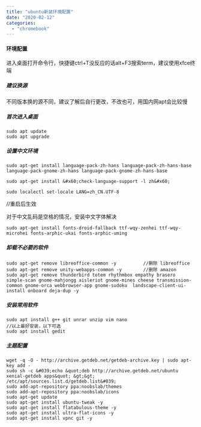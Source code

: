 ```yaml
---
title: "ubuntu新装环境配置"
date: "2020-02-12"
categories: 
  - "chromebook"
---
```


#### 环境配置

进入桌面打开命令行，快捷键ctrl+T没反应的话alt+F3搜索term，建议使用xfce终端

##### 建议换源

不同版本换的源不同，建议了解后自行更改，不改也可，用国内网apt会比较慢

##### 首次进入桌面

```
sudo apt update
sudo apt upgrade
```

##### 设置中文环境

```
sudo apt-get install language-pack-zh-hans language-pack-zh-hans-base language-pack-gnome-zh-hans language-pack-gnome-zh-hans-base

sudo apt-get install &#x60;check-language-support -l zh&#x60;

sudo localectl set-locale LANG=zh_CN.UTF-8
```

//重启后生效

对于中文乱码是空格的情况，安装中文字体解决

```
sudo apt-get install fonts-droid-fallback ttf-wqy-zenhei ttf-wqy-microhei fonts-arphic-ukai fonts-arphic-uming
```

##### 卸载不必要的软件

```
sudo apt-get remove libreoffice-common -y          //删除 libreoffice
sudo apt-get remove unity-webapps-common -y        //删除 amazon
sudo apt-get remove thunderbird totem rhythmbox empathy brasero simple-scan gnome-mahjongg aisleriot gnome-mines cheese transmission-common gnome-orca webbrowser-app gnome-sudoku  landscape-client-ui-install onboard deja-dup -y
```

##### 安装常用软件

```
sudo apt install g++ git unrar unzip vim nano 
//以上最好安装，以下可选
sudo apt install gedit
```

##### 主题配置

```
wget -q -O - http://archive.getdeb.net/getdeb-archive.key | sudo apt-key add -
sudo sh -c &#039;echo &quot;deb http://archive.getdeb.net/ubuntu xenial-getdeb apps&quot; &gt;&gt; /etc/apt/sources.list.d/getdeb.list&#039;
sudo add-apt-repository ppa:noobslab/themes
sudo add-apt-repository ppa:noobslab/icons
sudo apt-get update
sudo apt-get install ubuntu-tweak -y
sudo apt-get install flatabulous-theme -y
sudo apt-get install ultra-flat-icons -y
sudo apt-get install vpnc git -y
```
